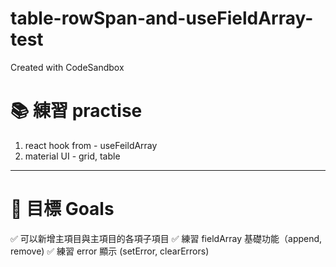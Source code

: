 # table-rowSpan-and-useFieldArray-test
Created with CodeSandbox

# 📚 練習 practise
1. react hook from - useFeildArray
2. material UI - grid, table

------

# 🎯 目標 Goals
✅ 可以新增主項目與主項目的各項子項目
✅ 練習 fieldArray 基礎功能（append, remove)
✅ 練習 error 顯示 (setError, clearErrors)
